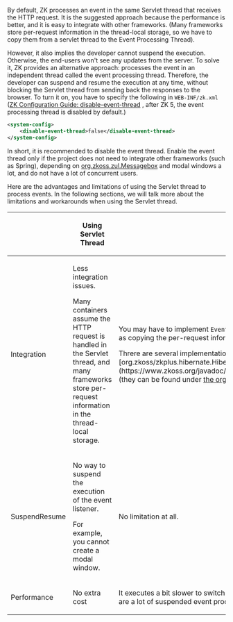 By default, ZK processes an event in the same Servlet thread that
receives the HTTP request. It is the suggested approach because the
performance is better, and it is easy to integrate with other
frameworks. (Many frameworks store per-request information in the
thread-local storage, so we have to copy them from a servlet thread to
the Event Processing Thread).

However, it also implies the developer cannot suspend the execution.
Otherwise, the end-users won't see any updates from the server. To solve
it, ZK provides an alternative approach: processes the event in an
independent thread called the event processing thread. Therefore, the
developer can suspend and resume the execution at any time, without
blocking the Servlet thread from sending back the responses to the
browser. To turn it on, you have to specify the following in
`WEB-INF/zk.xml` ([ZK Configuration Guide: disable-event-thread]({{site.baseurl}}/zk_config_ref/the_system-config_element/the_disable-event-thread_element)
, after ZK 5, the event processing thread is disabled by default.)

```xml
<system-config>
    <disable-event-thread>false</disable-event-thread>
</system-config>
```

In short, it is recommended to disable the event thread. Enable the
event thread only if the project does not need to integrate other
frameworks (such as Spring), depending on
[org.zkoss.zul.Messagebox](https://www.zkoss.org/javadoc/latest/zk/org/zkoss/zul/Messagebox.html) and modal windows a lot, and
do not have a lot of concurrent users.

Here are the advantages and limitations of using the Servlet thread to
process events. In the following sections, we will talk more about the
limitations and workarounds when using the Servlet thread.

<table>
<thead>
<tr class="header">
<th></th>
<th><center>
<p>Using Servlet Thread</p>
</center></th>
<th><center>
<p>Using Event Processing Thread</p>
</center></th>
</tr>
</thead>
<tbody>
<tr class="odd">
<td><p>Integration</p></td>
<td><p>Less integration issues.</p>
<p>Many containers assume the HTTP request is handled in the Servlet
thread, and many frameworks store per-request information in the
thread-local storage.</p></td>
<td><p>You may have to implement <code>EventThreadInit</code> and/or
<code>EventThreadCleanup</code> to solve the integration issue, such as
copying the per-request information from the Servlet thread to the event
processing thread.</p>
<p>Threre are several implementations to solve the integration issue,
such as
[org.zkoss/zkplus.hibernate.HibernateSessionContextListener](https://www.zkoss.org/javadoc/latest/zk/org/zkoss/zkplus/hibernate/HibernateSessionContextListener.html)
(they can be found under <a
href="http://www.zkoss.org/javadoc/latest/zk/org/zkoss/zkplus/package-summary.html">the
org.zkoss.zkplus package</a>).</p></td>
</tr>
<tr class="even">
<td><p>SuspendResume</p></td>
<td><p>No way to suspend the execution of the event listener.</p>
<p>For example, you cannot create a modal window.</p></td>
<td><p>No limitation at all.</p></td>
</tr>
<tr class="odd">
<td><p>Performance</p></td>
<td><p>No extra cost</p></td>
<td><p>It executes a bit slower to switch from one thread to another,
and it might consume a lot more memory if there are a lot of suspended
event processing threads.</p></td>
</tr>
</tbody>
</table>
